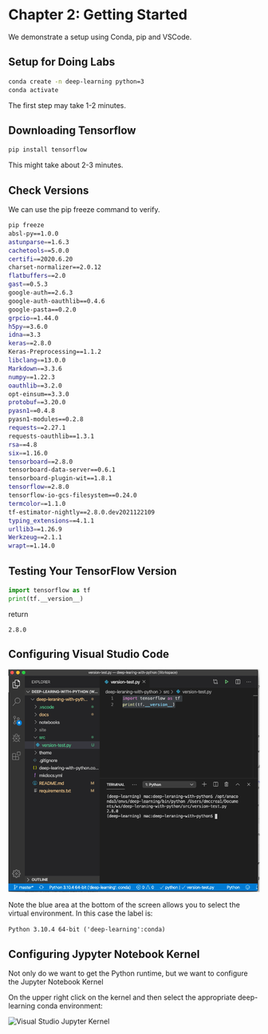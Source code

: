 # Chapter 2: Getting Started

We demonstrate a setup using Conda, pip and VSCode.

## Setup for Doing Labs

```sh
conda create -n deep-learning python=3
conda activate
```
The first step may take 1-2 minutes.

## Downloading Tensorflow

```sh
pip install tensorflow
```
This might take about 2-3 minutes.

## Check Versions

We can use the pip freeze command to verify.

```sh
pip freeze
absl-py==1.0.0
astunparse==1.6.3
cachetools==5.0.0
certifi==2020.6.20
charset-normalizer==2.0.12
flatbuffers==2.0
gast==0.5.3
google-auth==2.6.3
google-auth-oauthlib==0.4.6
google-pasta==0.2.0
grpcio==1.44.0
h5py==3.6.0
idna==3.3
keras==2.8.0
Keras-Preprocessing==1.1.2
libclang==13.0.0
Markdown==3.3.6
numpy==1.22.3
oauthlib==3.2.0
opt-einsum==3.3.0
protobuf==3.20.0
pyasn1==0.4.8
pyasn1-modules==0.2.8
requests==2.27.1
requests-oauthlib==1.3.1
rsa==4.8
six==1.16.0
tensorboard==2.8.0
tensorboard-data-server==0.6.1
tensorboard-plugin-wit==1.8.1
tensorflow==2.8.0
tensorflow-io-gcs-filesystem==0.24.0
termcolor==1.1.0
tf-estimator-nightly==2.8.0.dev2021122109
typing_extensions==4.1.1
urllib3==1.26.9
Werkzeug==2.1.1
wrapt==1.14.0
```

## Testing Your TensorFlow Version

```py
import tensorflow as tf
print(tf.__version__)
```

return

```
2.8.0
```

## Configuring Visual Studio Code


![Visual Studio Code UI](img/visual-studio-code-ui.png)

Note the blue area at the bottom of the screen allows you to select the virtual environment.  In this case the label is:

```Python 3.10.4 64-bit ('deep-learning':conda)```

## Configuring Jypyter Notebook Kernel

Not only do we want to get the Python runtime, but we want to configure the Jupyter Notebook Kernel

On the upper right click on the kernel and then select the appropriate deep-learning conda environment:

![Visual Studio Jupyter Kernel](img/visual-studio-jupyter-kernel.png)
